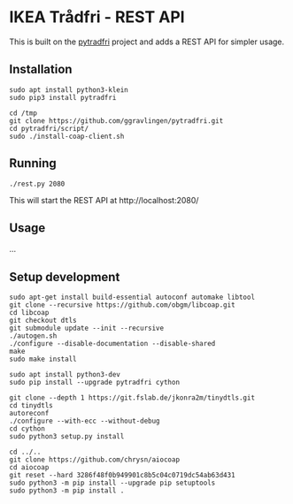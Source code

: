 # IKEA Trådfri - REST API
This is built on the [pytradfri](https://github.com/ggravlingen/pytradfri) project and adds a REST API for simpler usage.

## Installation
```shell
sudo apt install python3-klein
sudo pip3 install pytradfri

cd /tmp
git clone https://github.com/ggravlingen/pytradfri.git
cd pytradfri/script/
sudo ./install-coap-client.sh
```

## Running
```shell
./rest.py 2080
```
This will start the REST API at http://localhost:2080/

## Usage
...

## Setup development
```shell
sudo apt-get install build-essential autoconf automake libtool
git clone --recursive https://github.com/obgm/libcoap.git
cd libcoap
git checkout dtls
git submodule update --init --recursive
./autogen.sh
./configure --disable-documentation --disable-shared
make
sudo make install
```

```shell
sudo apt install python3-dev
sudo pip install --upgrade pytradfri cython

git clone --depth 1 https://git.fslab.de/jkonra2m/tinydtls.git
cd tinydtls
autoreconf
./configure --with-ecc --without-debug
cd cython
sudo python3 setup.py install

cd ../..
git clone https://github.com/chrysn/aiocoap
cd aiocoap
git reset --hard 3286f48f0b949901c8b5c04c0719dc54ab63d431
sudo python3 -m pip install --upgrade pip setuptools
sudo python3 -m pip install .
```
